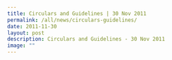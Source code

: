 ```yaml
---
title: Circulars and Guidelines | 30 Nov 2011
permalink: /all/news/circulars-guidelines/
date: 2011-11-30
layout: post
description: Circulars and Guidelines - 30 Nov 2011
image: ""
---
```

